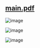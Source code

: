 ## [main.pdf](https://github.com/F-Depi/geodetiche-metrica-Schwarzschild/blob/0bcd95501155d5e2dd8e5d264a3bc463948aa661/latex/main.pdf)

![image](https://github.com/user-attachments/assets/8b9b6caa-2b99-4f91-b385-5a50a781895f)

![image](https://github.com/user-attachments/assets/8a41d352-83d0-4f18-b77f-6afc62eaec72)

![image](https://github.com/user-attachments/assets/a004d2ce-6870-408f-9053-12f21d910806)
